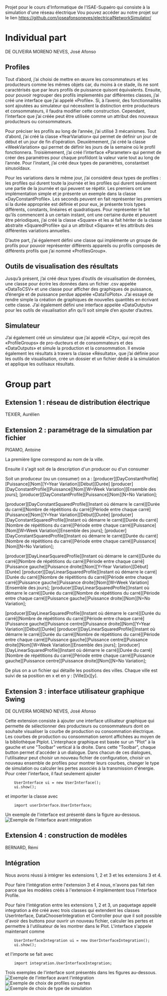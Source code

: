 Projet pour le cours d'Informatique de l'ISAE-Supaéro qui consiste à la simulation d'une réseau électrique
Vou pouvez accéder au notre projet sur le lien https://github.com/joseafonsoneves/electricalNetworkSimulator/

# Individual part
DE OLIVEIRA MORENO NEVES, José Afonso

## Profiles

Tout d’abord, j’ai choisi de mettre en œuvre les consommateurs et les producteurs comme les mêmes objets car, du moins à ce stade, ils ne sont caractérisés que par leurs profils de puissance quisont équivalents. Ensuite, pour pouvoir regrouper des profils implementés par différentes classes, j’ai créé une interface que j’ai appelé «Profile». Si, à l’avenir, des fonctionnalités sont ajoutées au simulateur qui nécessitent la distinction entre producteurs et consommateurs, il faudra modifier cette construction. Cependant, l’interface que j’ai créée peut être utilisée comme un attribut des nouveaux producteurs ou consommateurs.

Pour préciser les profils au long de l’année, j’ai utilisé 3 mécanismes. Tout d’abord, j’ai créé la classe «YearVariation» qui permet de définir un jour de début et un jour de fin d’opération. Deuxièmement, j’ai créé la classe «WeekVariation» qui permet de définir les jours de la semaine où le profil fonctionnera. Troisièmement, j’ai créé l’interface «Parameter» qui permet de créer des paramètres pour chaque profildont la valeur varie tout au long de l’année. Pour l’instant, j’ai créé deux types de paramètres, constantset sinusoïdaux.

Pour les variations dans le même jour, j’ai considéré deux types de profiles : les profiles qui durent toute la journée et les profiles qui durent seulement une partie de la journée et qui peuvent se répétir. Les premiers ont une implémentation simple et je présente un exemple dans la classe «DayConstantProfile». Les seconds peuvent en fait représenter les premiers si la durée appropriée est définie et pour eux, je présente trois types différents, constants, linéaires et quadratiques. Pour représenter le fait qu’ils commencent à un certain instant, ont une certaine durée et peuvent être périodiques, j’ai créé la classe «Square» et les ai fait hériter de la classe abstraite «SquaredProfile» qui a un attribut «Square» et les attributs des différentes variations annuelles.

D’autre part, j’ai également défini une classe qui implémente un groupe de profils pour pouvoir représenter différents appareils ou profils composés de différents profils que j’ai nommé «ProfilesGroup».

## Outils de visualisation des résultats

Jusqu’à présent, j’ai créé deux types d’outils de visualisation de données, une classe pour écrire les données dans un fichier .csv appelée «DataToCSV» et une classe pour afficher des graphiques de puissance, d’énergie et de puissance perdue appelée «DataToPlots». J’ai essayé de rendre simple la création de graphiques de nouvelles quantités en écrivant cette classe. J’ai également défini une interface appelée «DataOutputs» pour les outils de visualisation afin qu’il soit simple d’en ajouter d’autres.

## Simulateur

J’ai également créé un simulateur que j’ai appelé «City», qui reçoit des «ProfileGroups» de pro-ducteurs et de consommateurs et des «DataOutputs» et simule la production et la consommation. Il envoie également les résultats à travers la classe «Résultats», que j’ai définie pour les outils de visualisation, crée un dossier et un fichier dédié à la simulation et applique les outilsaux résultats.

# Group part

## Extension 1 : réseau de distribution électrique
TEXIER, Aurélien

## Extension 2 : paramétrage de la simulation par fichier
PIGAMO, Antoine

La première ligne correspond au nom de la ville.

Ensuite il s'agit soit de la description d'un producer ou d'un consumer

Soit un produceur (ou un consumer) on a : 
[producer][DayConstantProfile][Puissance][Nom][Y=Year Variation][Début][Durée]
[producer][DayConstantProfile][Puissance][Nom][W=Week Variation][Ensemble des jours];
[producer][DayConstantProfile][Puissance][Nom][N=No Variation];

[producer][DayConstantSquaredProfile][Instant où démarre le carré][Durée du carré][Nombre de répétitions du carré][Période entre chaque carré][Puissance][Nom][Y=Year Variation][Début][Durée]
[producer][DayConstantSquaredProfile][Instant où démarre le carré][Durée du carré][Nombre de répétitions du carré][Période entre chaque carré][Puissance][Nom][W=Week Variation][Ensemble des jours];
[producer][DayConstantSquaredProfile][Instant où démarre le carré][Durée du carré][Nombre de répétitions du carré][Période entre chaque carré][Puissance][Nom][N=No Variation];

[producer][DayLinearSquaredProfile][Instant où démarre le carré][Durée du carré][Nombre de répétitions du carré][Période entre chaque carré][Puissance gauche][Puissance droite][Nom][Y=Year Variation][Début][Durée]
[producer][DayLinearSquaredProfile][Instant où démarre le carré][Durée du carré][Nombre de répétitions du carré][Période entre chaque carré][Puissance gauche][Puissance droite][Nom][W=Week Variation][Ensemble des jours];
[producer][DayLinearSquaredProfile][Instant où démarre le carré][Durée du carré][Nombre de répétitions du carré][Période entre chaque carré][Puissance gauche][Puissance droite][Nom][N=No Variation];

[producer][DayLinearSquaredProfile][Instant où démarre le carré][Durée du carré][Nombre de répétitions du carré][Période entre chaque carré][Puissance gauche][Puissance centre][Puissance droite][Nom][Y=Year Variation][Début][Durée]
[producer][DayLinearSquaredProfile][Instant où démarre le carré][Durée du carré][Nombre de répétitions du carré][Période entre chaque carré][Puissance gauche][Puissance centre][Puissance droite][Nom][W=Week Variation][Ensemble des jours];
[producer][DayLinearSquaredProfile][Instant où démarre le carré][Durée du carré][Nombre de répétitions du carré][Période entre chaque carré][Puissance gauche][Puissance centre][Puissance droite][Nom][N=No Variation];


De plus on a un fichier qui détaille les positions des villes.
Chaque ville est suivi de sa position en x et en y : [Ville][x][y].

## Extension 3 : interface utilisateur graphique Swing
DE OLIVEIRA MORENO NEVES, José Afonso

Cette extension consiste à ajouter une interface utilisateur graphique qui permette de sélectionner des producteurs ou consommateurs dont on souhaite visualiser la courbe de production ou consommation électrique. Les courbes de production ou consommation seront affichées au moyen de la bibliothèque Ptplot. L'interphace graphique est basée sur un "Plot" à la gauche et une "Toolbar" vertical à la droite. Dans cette "Toolbar", chaque button permet d'accéder à un dialogue. Dans chacun de ces dialogues, l'utilisateur peut choisir un nouveau fichier de configuration, choisir un nouveau ensemble de profiles pour montrer leurs courbes, changer le type de simulation ou calculer les pertes associés à la transmission d'énergie.
Pour créer l'interface, il faut seulement ajouter
```
    UserInterface ui = new UserInterface();
    ui.show();
```
et importer la classe avec
```
    import userInterface.UserInterface;
```
Un exemple de l'interface est présenté dans la figure au-dessous.
![Exemple de l'interface avant intégration](/images/interfaceExample.png)

## Extension 4 : construction de modèles
BERNARD, Rémi

## Intégration

Nous avons réussi à intégrer les extensions 1, 2 et 3 et les extensions 3 et 4.

Pour faire l'intégration entre l'extension 3 et 4 nous, n'avons pas fait rien parce que les modèles créés à l'extension 4 implémentent tous l'interface Profile.

Pour faire l'intégration entre les extensions 1, 2 et 3, un paquetage appelé integration a été créé avec trois classes qui extendent les classes UserInterface, DataChooserIntegration et Controller pour que il soit possible d'avoir des buttons pour ouvrir un nouveau fichier, calculer les pertes et permettre à l'utilisateur de les montrer dans le Plot.
L'interface s'appele maintenant comme
```
    UserInterfaceIntegration ui = new UserInterfaceIntegration();
    ui.show();
```
et l'importe se fait avec
```
    import integration.UserInterfaceIntegration;
```
Trois exemples de l'interface sont présentés dans les figures au-dessous.
![Exemple de l'interface avant l'intégration](/images/interfaceIntegrationExample.png)
![Exemple de choix de profiles ou pertes](/images/interfaceIntegrationProfilesChoice.png)
![Exemple de choix de type de simulation](/images/interfaceIntegrationTypeChoice.png)